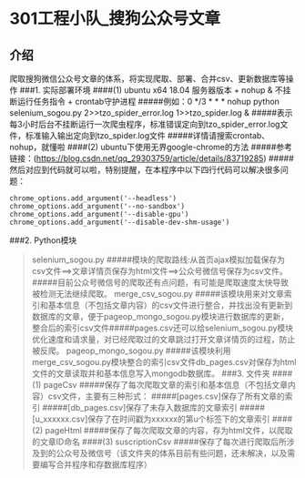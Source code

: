 # 301工程小队_搜狗公众号文章

## 介绍
爬取搜狗微信公众号文章的体系，将实现爬取、部署、合并csv、更新数据库等操作
###1. 实际部署环境
####(1) ubuntu x64 18.04 服务器版本 + nohup & 不挂断运行任务指令 + crontab守护进程
#####例如：0 */3 * * * nohup python selenium_sogou.py 2>>tzo_spider_error.log 1>>tzo_spider.log &
#####表示每3小时后台不挂断运行一次爬虫程序，标准错误定向到tzo_spider_error.log文件，标准输入输出定向到tzo_spider.log文件
#####详情请搜索crontab、nohup，就懂啦
####(2) ubuntu下使用无界google-chrome的方法
#####参考链接：(https://blog.csdn.net/qq_29303759/article/details/83719285)
#####然后对应到代码就可以啦，特别提醒，在本程序中以下四行代码可以解决很多问题：
```
chrome_options.add_argument('--headless')
chrome_options.add_argument('--no-sandbox')
chrome_options.add_argument('--disable-gpu')
chrome_options.add_argument('--disable-dev-shm-usage')
```
###2. Python模块
>selenium_sogou.py
#####模块的爬取路线:从首页ajax模拟加载保存为csv文件==>文章详情页保存为html文件==>公众号微信号保存为csv文件。
#####目前公众号微信号的爬取还有点问题，有可能是爬取速度太快导致被检测无法继续爬取。
>merge_csv_sogou.py
#####该模块用来对文章索引和基本信息（不包括文章内容）的csv文件进行整合，并找出没有更新到数据库的文章，便于pageop_mongo_sogou.py模块进行数据库的更新，整合后的索引csv文件#####pages.csv还可以给selenium_sogou.py模块优化速度和请求量，对已经爬取过的文章跳过打开文章详情页的过程，防止被反爬。
>pageop_mongo_sogou.py
#####该模块利用merge_csv_sogou.py模块整合的索引csv文件db_pages.csv对保存为html文件的文章读取并和基本信息写入mongodb数据库。
###3. 文件夹
####(1) pageCsv
#####保存了每次爬取文章的索引和基本信息（不包括文章内容）csv文件，主要有三种形式：
#####[pages.csv]保存了所有文章的索引
#####[db_pages.csv]保存了未存入数据库的文章索引
#####[u_xxxxxx.csv]保存了在时间戳为xxxxxx的第u个标签下的文章索引
####(2) pageHtml
#####保存了每次爬取文章的内容，存为html文件，以爬取的文章ID命名
####(3) suscriptionCsv
#####保存了每次进行爬取后所涉及到的公众号及微信号（该文件夹的体系目前有些问题，还未解决，以及需要编写合并程序和存数据库程序）
